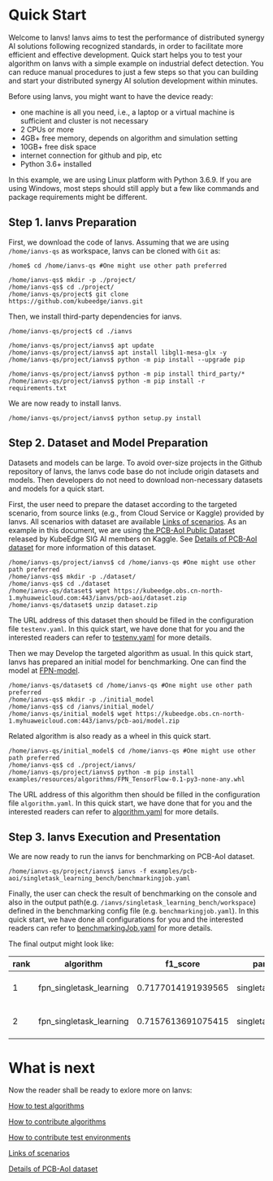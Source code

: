 [Links of scenarios]: ../proposals/scenarios/
[the PCB-AoI public dataset]: https://www.kaggle.com/datasets/kubeedgeianvs/pcb-aoi
[Details of PCB-AoI dataset]: ../proposals/scenarios/industrial-defect-detection/pcb-aoi.md
[XFTP]: https://www.xshell.com/en/xftp/
[FPN-model]: https://kubeedge.obs.cn-north-1.myhuaweicloud.com:443/ianvs/pcb-aoi/model.zip
[How to test algorithms]: how-to-test-algorithms.md
[How to contribute algorithms]: how-to-contribute-algorithms.md
[How to contribute test environments]: how-to-contribute-test-environments.md
[testenv.yaml]: how-to-test-algorithms.md#step-1-test-environment-preparation
[algorithm.yaml]: how-to-test-algorithms.md#step-2-test-case-preparation
[benchmarkingJob.yaml]: how-to-test-algorithms.md#step-3-ianvs-configuration

# Quick Start

Welcome to Ianvs! Ianvs aims to test the performance of distributed synergy AI solutions following recognized standards, 
in order to facilitate more efficient and effective development. Quick start helps you to test your algorithm on Ianvs 
with a simple example on industrial defect detection. You can reduce manual procedures to just a few steps so that you can 
building and start your distributed synergy AI solution development within minutes. 

Before using Ianvs, you might want to have the device ready: 
- one machine is all you need, i.e., a laptop or a virtual machine is sufficient and cluster is not necessary
- 2 CPUs or more
- 4GB+ free memory, depends on algorithm and simulation setting
- 10GB+ free disk space
- internet connection for github and pip, etc
- Python 3.6+ installed
  
In this example, we are using Linux platform with Python 3.6.9. If you are using Windows, most steps should still apply but a few like commands and package requirements might be different. 

## Step 1. Ianvs Preparation

First, we download the code of Ianvs. Assuming that we are using `/home/ianvs-qs` as workspace, Ianvs can be cloned with `Git` as:        
``` shell
/home$ cd /home/ianvs-qs #One might use other path preferred

/home/ianvs-qs$ mkdir -p ./project/
/home/ianvs-qs$ cd ./project/
/home/ianvs-qs/project$ git clone https://github.com/kubeedge/ianvs.git   
```
<!-- https://github.com/JimmyYang20/ianvs.git -->


Then, we install third-party dependencies for ianvs. 
``` shell
/home/ianvs-qs/project$ cd ./ianvs 

/home/ianvs-qs/project/ianvs$ apt update
/home/ianvs-qs/project/ianvs$ apt install libgl1-mesa-glx -y
/home/ianvs-qs/project/ianvs$ python -m pip install --upgrade pip

/home/ianvs-qs/project/ianvs$ python -m pip install third_party/*
/home/ianvs-qs/project/ianvs$ python -m pip install -r requirements.txt
```

We are now ready to install Ianvs. 
``` shell
/home/ianvs-qs/project/ianvs$ python setup.py install  
```

## Step 2. Dataset and Model Preparation 
  
Datasets and models can be large. To avoid over-size projects in the Github repository of Ianvs, the Ianvs code base do not include origin datasets and models. Then developers do not need to download non-necessary datasets and models for a quick start.

First, the user need to prepare the dataset according to the targeted scenario, from source links (e.g., from Cloud Service or Kaggle) provided by Ianvs. All scenarios with dataset are available [Links of scenarios]. As an example in this document, we are using [the PCB-AoI Public Dataset] released by KubeEdge SIG AI members on Kaggle. See [Details of PCB-AoI dataset] for more information of this dataset. 



``` shell
/home/ianvs-qs/project/ianvs$ cd /home/ianvs-qs #One might use other path preferred
/home/ianvs-qs$ mkdir -p ./dataset/   
/home/ianvs-qs$ cd ./dataset
/home/ianvs-qs/dataset$ wget https://kubeedge.obs.cn-north-1.myhuaweicloud.com:443/ianvs/pcb-aoi/dataset.zip
/home/ianvs-qs/dataset$ unzip dataset.zip
```

The URL address of this dataset then should be filled in the configuration file ``testenv.yaml``. In this quick start, we have done that for you and the interested readers can refer to [testenv.yaml] for more details. 

<!-- Please put the downloaded dataset on the above datset path, e.g., `/home/ianvs-qs/dataset`. One can transfer the dataset to the path, e.g., on a remote Linux system using [XFTP].  -->

Then we may Develop the targeted algorithm as usual. In this quick start, Ianvs has prepared an initial model for benchmarking. One can find the model at [FPN-model].



``` shell
/home/ianvs-qs/dataset$ cd /home/ianvs-qs #One might use other path preferred
/home/ianvs-qs$ mkdir -p ./initial_model  
/home/ianvs-qs$ cd /ianvs/initial_model/
/home/ianvs-qs/initial_model$ wget https://kubeedge.obs.cn-north-1.myhuaweicloud.com:443/ianvs/pcb-aoi/model.zip
```

<!-- Please put the downloaded model on the above model path, e.g., `/home/ianvs-qs/initial_model`. One can transfer the model to the path, e.g., on remote a Linux system using [XFTP].  -->

Related algorithm is also ready as a wheel in this quick start. 
``` shell
/home/ianvs-qs/initial_model$ cd /home/ianvs-qs #One might use other path preferred
/home/ianvs-qs$ cd ./project/ianvs/
/home/ianvs-qs/project/ianvs$ python -m pip install examples/resources/algorithms/FPN_TensorFlow-0.1-py3-none-any.whl
```

The URL address of this algorithm then should be filled in the configuration file ``algorithm.yaml``. In this quick start, we have done that for you and the interested readers can refer to [algorithm.yaml] for more details. 

## Step 3. Ianvs Execution and Presentation

We are now ready to run the ianvs for benchmarking on PCB-AoI dataset. 

``` shell
/home/ianvs-qs/project/ianvs$ ianvs -f examples/pcb-aoi/singletask_learning_bench/benchmarkingjob.yaml
```

Finally, the user can check the result of benchmarking on the console and also in the output path(e.g. `/ianvs/singletask_learning_bench/workspace`) defined in the
benchmarking config file (e.g. `benchmarkingjob.yaml`). In this quick start, we have done all configurations for you and the interested readers can refer to [benchmarkingJob.yaml] for more details. 

The final output might look like:   

|rank|algorithm              |f1_score          |paradigm          |basemodel|learning_rate|momentum|time               |url                                                                                                  |
|----|-----------------------|------------------|------------------|---------|-------------|--------|-------------------|-----------------------------------------------------------------------------------------------------|
|1   |fpn_singletask_learning|0.7177014191939565|singletasklearning|estimator|0.1          |0.7     |2022-06-16 15:02:59|/ianvs/pcb-aoi/workspace/benchmarkingjob/fpn_singletask_learning/b3a84564-ed41-11ec-83c3-53ead20896e4|
|2   |fpn_singletask_learning|0.7157613691075415|singletasklearning|estimator|0.1          |0.5     |2022-06-16 15:02:59|/ianvs/pcb-aoi/workspace/benchmarkingjob/fpn_singletask_learning/b3a84564-ed41-11ec-83c3-53ead20896e4|



# What is next

Now the reader shall be ready to exlore more on Ianvs: 

[How to test algorithms]

[How to contribute algorithms]

[How to contribute test environments]

[Links of scenarios]

[Details of PCB-AoI dataset]
